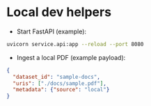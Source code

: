 # Local dev helpers

- Start FastAPI (example):

```bash
uvicorn service.api:app --reload --port 8080
```

- Ingest a local PDF (example payload):

```json
{
  "dataset_id": "sample-docs",
  "uris": ["./docs/sample.pdf"],
  "metadata": {"source": "local"}
}
```
